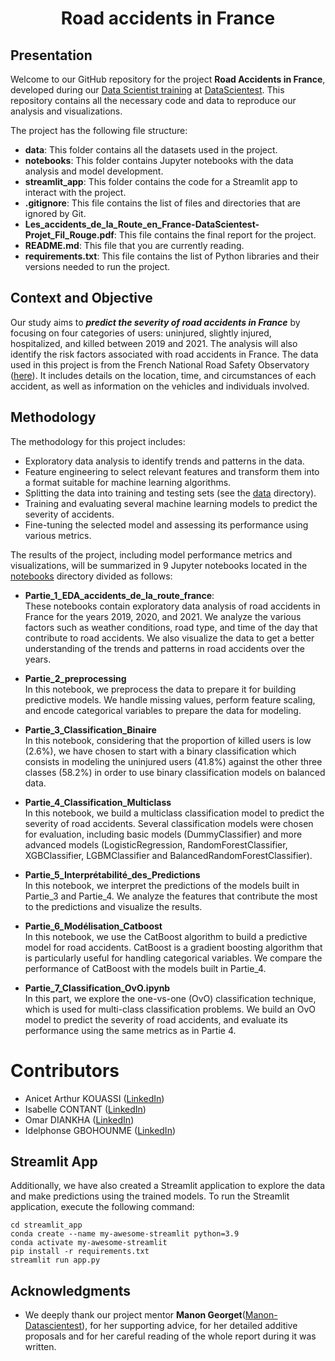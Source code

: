 
 <h1 align = "center">Road accidents in France </h1>
 
 
## Presentation
Welcome to our GitHub repository for the project **Road Accidents in France**, developed during our [Data Scientist training](https://datascientest.com/en/data-scientist-course) at [DataScientest](https://datascientest.com/).
This repository contains all the necessary code and data to reproduce our analysis and visualizations.

The project has the following file structure:

- **data**: This folder contains all the datasets used in the project.
- **notebooks**: This folder contains Jupyter notebooks with the data analysis and model development.
- **streamlit_app**: This folder contains the code for a Streamlit app to interact with the project.
- **.gitignore**: This file contains the list of files and directories that are ignored by Git.
- **Les_accidents_de_la_Route_en_France-DataScientest-Projet_Fil_Rouge.pdf**: This file contains the final report for the project.
- **README.md**: This file that you are currently reading.
- **requirements.txt**: This file contains the list of Python libraries and their versions needed to run the project.

## Context and Objective
Our study aims to ***predict the severity of road accidents in France*** by focusing on four categories of users: uninjured, slightly injured, hospitalized, and killed between 2019 and 2021. The analysis will also identify the risk factors associated with road accidents in France.
The data used in this project is from the French National Road Safety Observatory ([here](https://www.data.gouv.fr/fr/datasets/base-de-donnees-accidents-corporels-de-la-circulation/)). It includes details on the location, time, and circumstances of each accident, as well as information on the vehicles and individuals involved.

## Methodology

The methodology for this project includes:

- Exploratory data analysis to identify trends and patterns in the data.
- Feature engineering to select relevant features and transform them into a format suitable for machine learning algorithms.
- Splitting the data into training and testing sets (see the [data](https://github.com/DataScientest-Studio/Jan23_BDS_Accidents/tree/main/data) directory).
- Training and evaluating several machine learning models to predict the severity of accidents.
- Fine-tuning the selected model and assessing its performance using various metrics.

The results of the project, including model performance metrics and visualizations, will be summarized in 9 Jupyter notebooks located in the [notebooks](https://github.com/DataScientest-Studio/Jan23_BDS_Accidents/tree/main/notebooks) directory divided as follows:
- **Partie_1_EDA_accidents_de_la_route_france**:               
These notebooks contain exploratory data analysis of road accidents in France for the years 2019, 2020, and 2021. We analyze the various factors such as weather conditions, road type, and time of the day that contribute to road accidents. We also visualize the data to get a better understanding of the trends and patterns in road accidents over the years.

- **Partie_2_preprocessing**          
In this notebook, we preprocess the data to prepare it for building predictive models. We handle missing values, perform feature scaling, and encode categorical variables to prepare the data for modeling.

- **Partie_3_Classification_Binaire**                      
In this notebook, considering that the proportion of killed users is low (2.6%), we have chosen to start with a binary classification which consists in modeling the uninjured users (41.8%) against the other three classes (58.2%) in order to use binary classification models on balanced data.

- **Partie_4_Classification_Multiclass**                     
In this notebook, we build a multiclass classification model to predict the severity of road accidents. Several classification models were chosen for evaluation, including basic models (DummyClassifier) and more advanced models (LogisticRegression, RandomForestClassifier,  XGBClassifier,  LGBMClassifier and BalancedRandomForestClassifier).

- **Partie_5_Interprétabilité_des_Predictions**                        
In this notebook, we interpret the predictions of the models built in Partie_3 and Partie_4. We analyze the features that contribute the most to the predictions and visualize the results.

- **Partie_6_Modélisation_Catboost**                      
In this notebook, we use the CatBoost algorithm to build a predictive model for road accidents. CatBoost is a gradient boosting algorithm that is particularly useful for handling categorical variables. We compare the performance of CatBoost with the models built in Partie_4.

- **Partie_7_Classification_OvO.ipynb**                               
In this part, we explore the one-vs-one (OvO) classification technique, which is used for multi-class classification problems. We build an OvO model to predict the severity of road accidents, and evaluate its performance using the same metrics as in Partie 4.

# Contributors

- Anicet Arthur KOUASSI ([LinkedIn](https://www.linkedin.com/in/koffi-anicet-arthur-kouassi-b517bb1a5/?originalSubdomain=fr))
- Isabelle CONTANT ([LinkedIn](https://www.linkedin.com/in/isabellecontant/))
- Omar DIANKHA ([LinkedIn](https://www.linkedin.com/in/omar-diankha-9081161a7/))
- Idelphonse GBOHOUNME ([LinkedIn](https://www.linkedin.com/in/idelphonse-gbohounme/))

## Streamlit App
Additionally, we have also created a Streamlit application to explore the data and make predictions using the trained models. To run the Streamlit application, execute the following command:

```shell
cd streamlit_app
conda create --name my-awesome-streamlit python=3.9
conda activate my-awesome-streamlit
pip install -r requirements.txt
streamlit run app.py
```


## Acknowledgments
- We deeply thank our project mentor **Manon Georget**([Manon-Datascientest](https://fr.linkedin.com/in/manon-georget-b16b111b6)), for her supporting advice, for her detailed additive proposals and for her careful reading of the whole report during it was written.

<!--The app should then be available at [localhost:8501](http://localhost:8501)./>
<!--([LinkedIn](https://www.linkedin.com))/>
